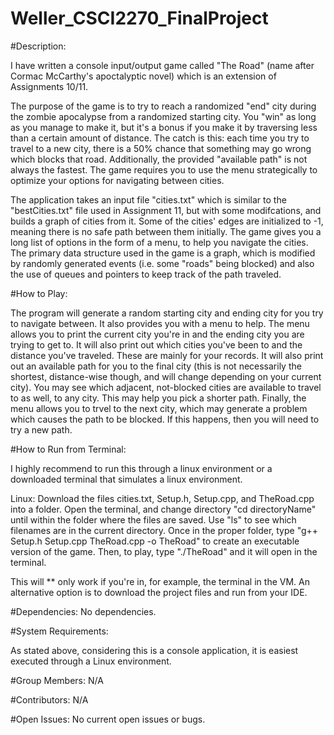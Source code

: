 # Weller_CSCI2270_FinalProject
#Description:

  I have written a console input/output game called "The Road" (name after Cormac McCarthy's apoctalyptic novel) which is an extension of Assignments 10/11. 

  The purpose of the game is to try to reach a randomized "end" city during the zombie apocalypse from a randomized starting city. You "win" as long as you manage to make it, but it's a bonus if you make it by traversing less than a certain amount of distance. The catch is this: each time you try to travel to a new city, there is a 50% chance that something may go wrong which blocks that road. Additionally, the provided "available path" is not always the fastest. The game requires you to use the menu strategically to optimize your options for navigating between cities.

  The application takes an input file "cities.txt" which is similar to the "bestCities.txt" file used in Assignment 11, but with some modifcations, and builds a graph of cities from it. Some of the cities' edges are initialized to -1, meaning there is no safe path between them initially. The game gives you a long list of options in the form of a menu, to help you navigate the cities. The primary data structure used in the game is a graph, which is modified by randomly generated events (i.e. some "roads" being blocked) and also the use of queues and pointers to keep track of the path traveled. 
  
  
#How to Play:

  The program will generate a random starting city and ending city for you try to navigate between. It also provides you with a menu to help. The menu allows you to print the current city you're in and the ending city you are trying to get to. It will also print out which cities you've been to and the distance you've traveled. These are mainly for your records. It will also print out an available path for you to the final city (this is not necessarily the shortest, distance-wise though, and will change depending on your current city). You may see which adjacent, not-blocked cities are available to travel to as well, to any city. This may help you pick a shorter path. Finally, the menu allows you to trvel to the next city, which may generate a problem which causes the path to be blocked. If this happens, then you will need to try a new path. 


#How to Run from Terminal:

  I highly recommend to run this through a linux environment or a downloaded terminal that simulates a linux environment.
  
  Linux: Download the files cities.txt, Setup.h, Setup.cpp, and TheRoad.cpp into a folder. Open the terminal, and change directory "cd directoryName" until within the folder where the files are saved. Use "ls" to see which filenames are in the current directory. Once in the proper folder, type "g++ Setup.h Setup.cpp TheRoad.cpp -o TheRoad" to create an executable version of the game. Then, to play, type "./TheRoad" and it will open in the terminal.
  
  This will ** only work if you're in, for example, the terminal in the VM. An alternative option is to download the project files and run from your IDE.


#Dependencies: 
  No dependencies.


#System Requirements:

  As stated above, considering this is a console application, it is easiest executed through a Linux environment. 


#Group Members:
  N/A
  
  
#Contributors:
  N/A
  
  
#Open Issues:
  No current open issues or bugs.
